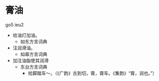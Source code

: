 





# 膏油
go5 ieu2
+ 给油灯加油。
  * 如东方言词典
+ 注润滑油。
  * 如皋方言词典
+ 加注油脂使其润滑
  * 东台方言词典
    - 给脚踏车～。（《广韵》古到切，膏，膏车。《集韵》“膏，润也。”）
